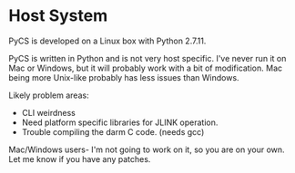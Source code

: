 # Host System

PyCS is developed on a Linux box with Python 2.7.11.

PyCS is written in Python and is not very host specific.
I've never run it on Mac or Windows, but it will probably work with a bit of modification.
Mac being more Unix-like probably has less issues than Windows.

Likely problem areas:

 * CLI weirdness
 * Need platform specific libraries for JLINK operation.
 * Trouble compiling the darm C code. (needs gcc)

Mac/Windows users- I'm not going to work on it, so you are on your own. Let me know if you have any patches.
